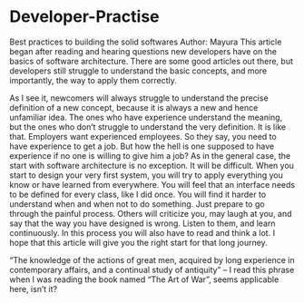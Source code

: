 # Developer-Practise
Best practices to building the solid softwares
Author: Mayura
This article began after reading and hearing questions new developers have on the basics of software architecture. There are some good articles out there, but developers still struggle to understand the basic concepts, and more importantly, the way to apply them correctly.

As I see it, newcomers will always struggle to understand the precise definition of a new concept, because it is always a new and hence unfamiliar idea. The ones who have experience understand the meaning, but the ones who don’t struggle to understand the very definition. It is like that. Employers want experienced employees. So they say, you need to have experience to get a job. But how the hell is one supposed to have experience if no one is willing to give him a job? As in the general case, the start with software architecture is no exception. It will be difficult. When you start to design your very first system, you will try to apply everything you know or have learned from everywhere. You will feel that an interface needs to be defined for every class, like I did once. You will find it harder to understand when and when not to do something. Just prepare to go through the painful process. Others will criticize you, may laugh at you, and say that the way you have designed is wrong. Listen to them, and learn continuously. In this process you will also have to read and think a lot. I hope that this article will give you the right start for that long journey.

“The knowledge of the actions of great men, acquired by long experience in contemporary affairs, and a continual study of antiquity” – I read this phrase when I was reading the book named “The Art of War”, seems applicable here, isn’t it?
